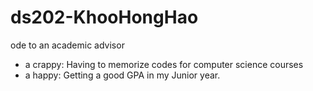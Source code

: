 # ds202-KhooHongHao
ode to an academic advisor

- a crappy: Having to memorize codes for computer science courses
- a happy: Getting a good GPA in my Junior year.
